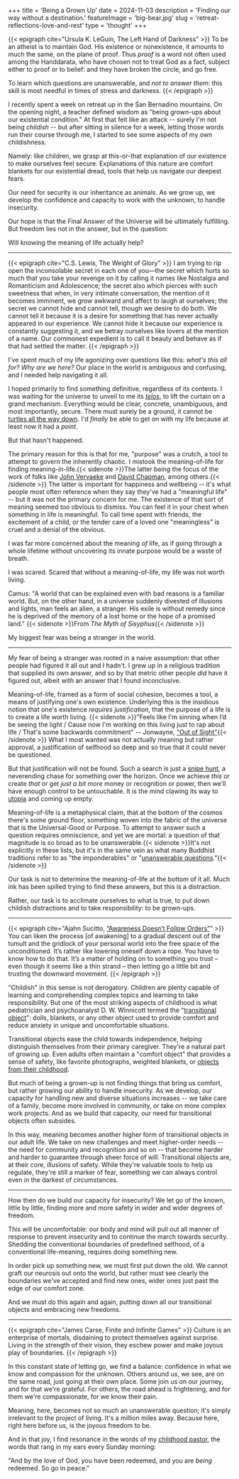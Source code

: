 +++
title = 'Being a Grown Up'
date = 2024-11-03
description = 'Finding our way without a destination.'
featureImage = 'big-bear.jpg'
slug = 'retreat-reflections-love-and-rest'
type = 'thought'
+++

{{< epigraph cite="Ursula K. LeGuin, The Left Hand of Darkness" >}}
To be an atheist is to maintain God. His existence or nonexistence, it amounts to much the same, on the plane of proof.
Thus _proof_ is a word not often used among the Handdarata, who have chosen not to treat God as a fact, subject either to proof or to belief: and they have broken the circle, and go free.

To learn which questions are unanswerable, and _not to answer them_: this skill is most needful in times of stress and darkness.
{{< /epigraph >}}

I recently spent a week on retreat up in the San Bernadino mountains. On the opening night, a teacher defined wisdom as "being grown-ups about our existential condition."
At first that felt like an attack -- surely I'm not being _childish_ -- but after sitting in silence for a week, letting those words run their course through me, I started to see some aspects of my own childishness.

Namely: like children, we grasp at this-or-that explanation of our existence to make ourselves feel secure.
Explanations of this nature are comfort blankets for our existential dread, tools that help us navigate our deepest fears.

Our need for security is our inheritance as animals.
As we grow up, we develop the confidence and capacity to work with the unknown, to handle insecurity.

Our hope is that the Final Answer of the Universe will be ultimately fulfilling.
But freedom lies not in the answer, but in the question:

Will knowing the meaning of life actually help?

---

{{< epigraph cite="C.S. Lewis, The Weight of Glory" >}}
I am trying to rip open the inconsolable secret in each one of you—the secret which hurts so much that you take your revenge on it by calling it names like Nostalgia and Romanticism and Adolescence; the secret also which pierces with such sweetness that when, in very intimate conversation, the mention of it becomes imminent, we grow awkward and affect to laugh at ourselves; the secret we cannot hide and cannot tell, though we desire to do both. We cannot tell it because it is a desire for something that has never actually appeared in our experience. We cannot hide it because our experience is constantly suggesting it, and we betray ourselves like lovers at the mention of a name. Our commonest expedient is to call it beauty and behave as if that had settled the matter.
{{< /epigraph >}}

I've spent much of my life agonizing over questions like this: *what's this all for? Why are we here?*
Our place in the world is ambiguous and confusing, and I needed help navigating it all.

<!-- Whole societies focus on refining belief systems around such questions.
And "belief systems" here applies in a broad sense, whether that be religious systems, economic systems, philosophy, nationalism, corporations, ideologies, cults, you name it.
Such systems serve to prop up various aspects of our own identity.

{{< epigraph cite="David Foster Wallace, [This is Water](https://fs.blog/david-foster-wallace-this-is-water/#:~:text=in%20the%20day%2Dto%2Dday%20trenches%20of%20adult%20life%2C%20there%20is%20actually%20no%20such%20thing%20as%20atheism)" >}}
In the day-to-day trenches of adult life, there is actually no such thing as atheism.
There is no such thing as not worshipping.
Everybody worships.
The only choice we get is what to worship.
{{< /epigraph >}} -->

I hoped primarily to find something definitive, regardless of its contents.
I was waiting for the universe to unveil to me its *[telos](https://en.wikipedia.org/wiki/Teleology)*, to lift the curtain on a grand mechanism.
Everything would be clear, concrete, unambiguous, and most importantly, secure.
There must surely be a ground, it cannot be [turtles all the way down](https://en.wikipedia.org/wiki/Turtles_all_the_way_down).
I'd _finally_ be able to get on with my life because at least now it had a _point_.

But that hasn't happened.

The primary reason for this is that for me, "purpose" was a crutch, a tool to attempt to govern the inherently chaotic.
I mistook the meaning-of-life for finding meaning-*in*-life.{{< sidenote >}}The latter being the focus of the work of folks like [John Vervaeke](https://youtu.be/yImlXr5Tr8g?t=99) and [David Chapman](https://meaningness.com/), among others.{{< /sidenote >}}
The latter is important for happiness and wellbeing -- it's what people most often reference when they say they've had a "meaningful life" -- but it was not the primary concern for me.
The existence of that sort of meaning seemed too obvious to dismiss.
You can feel it in your chest when something in life is meaningful.
To call time spent with friends, the excitement of a child, or the tender care of a loved one "meaningless" is cruel and a denial of the obvious.

I was far more concerned about the meaning _of_ life, as if going through a whole lifetime without uncovering its innate purpose would be a waste of breath.

I was scared.
Scared that without a meaning-of-life, my life was not worth living.

Camus: "A world that can be explained even with bad reasons is a familiar world. But, on the other hand, in a universe suddenly divested of illusions and lights, man feels an alien, a stranger. His exile is without remedy since he is deprived of the memory of a lost home or the hope of a promised land." {{< sidenote >}}From _The Myth of Sisyphus_{{< /sidenote >}}

My biggest fear was being a stranger in the world.

---

My fear of being a stranger was rooted in a naive assumption: that other people had figured it all out and I hadn't.
I grew up in a religious tradition that supplied its own answer, and so by that metric other people *did* have it figured out, albeit with an answer that I found inconclusive.

Meaning-of-life, framed as a form of social cohesion, becomes a tool, a means of justifying one's own existence.
Underlying this is the insidious notion that one's existence *requires justification*, that the purpose of a life is to create a life worth living. {{< sidenote >}}"Feels like I'm sinning when I’d be seeing the light / Cause now I'm working on this living just to rap about life / That's some backwards commitment" -- Jonwayne, ["Out of Sight"](https://www.youtube.com/watch?v=l4F21FUL1b8){{< /sidenote >}}
What I most wanted was not actually meaning but rather approval, a justification of selfhood so deep and so true that it could never be questioned.

But that justification will not be found.
Such a search is just a [snipe hunt](https://en.wikipedia.org/wiki/Snipe_hunt), a neverending chase for something over the horizon.
Once we achieve *this* or create *that* or get *just a bit more* money or recognition or power, then we'll have enough control to be untouchable.
It is the mind clawing its way to [utopia](https://en.wikipedia.org/wiki/Utopia#:~:text=meant%20any%20non%2Dexistent%20society) and coming up empty.

<!-- Meaning-in-life is a helpful foil for understanding this. -->
<!-- Meaning-in-life is rooted in perspective: what is meaningful to one person may not be meaningful to another. -->
<!-- We cannot explain our way into meaning. -->
<!-- It is felt, firmly rooted in our own history and way of seeing the world. -->
<!-- This is a helpful view, of course -- it's a core component of a healthy ego used as part of our daily life and our interactions with others. -->

Meaning-of-life is a metaphysical claim, that at the bottom of the cosmos there's some ground floor, something woven into the fabric of the universe that is the Universal-Good or Purpose.
To attempt to answer such a question requires omniscience, and yet we are mortal: a question of that magnitude is so broad as to be unanswerable.{{< sidenote >}}It's not explicitly in these lists, but it's in the same vein as what many Buddhist traditions refer to as "the imponderables" or "[unanswerable questions](https://en.wikipedia.org/wiki/The_unanswerable_questions)."{{< /sidenote >}}

Our task is not to determine the meaning-of-life at the bottom of it all.
Much ink has been spilled trying to find these answers, but this is a distraction.

Rather, our task is to acclimate ourselves to what is true, to put down childish distractions and to take responsibility: to be grown-ups.

---

<!--
This is not a call to throw those things away, but rather an opportunity to clarify a few distinctions that distracted me for many years.
"Meaning" is
I posit that **putting aside meaning leads to more degrees of freedom than holding onto it**.

Making something "meaningful" requires a perspective -- meaningful *with respect to what*.
For most of us, moments are meaningful to *us*.
What's meaningful to me is not necessarily meaningful to you, so all of our meaning-making systems are inherently self-centered. -->

<!-- And so meaning so often is co-opted as another tool by which we enforce our own egoic framework out onto others. -->
<!-- It is another way in which we try to orient ourselves in a sprawling, confusing, chaotic world that we cannot understand. -->

{{< epigraph cite="Ajahn Sucitto, [&ldquo;Awareness Doesn&rsquo;t Follow Orders&rdquo;](https://ajahnsucitto.org/articles/awareness-doesnt-follow-orders/)" >}}
You can liken the process [of awakening] to a gradual descent out of the tumult and the gridlock of your personal world into the free space of the unconditioned.
It’s rather like lowering oneself down a rope.
You have to know how to do that.
It’s a matter of holding on to something you trust – even though it seems like a thin strand – then letting go a little bit and trusting the downward movement.
{{< /epigraph >}}

<!-- Meaning is a tool -- it's something to hold on to as we gradually acclimate ourselves to more and more degrees of freedom. -->

<!--
Centuries of continental philosophy and millions of pages of hand-wringing have been spent on the ambiguous nature of meaning, trying to rationalize it to a point where it makes sense. -->
<!-- This is understandable: a lack of clarity on this front means that our lives are inherently insecure, that change is inevitable *no matter what we do*. -->
<!-- Our inheritance as animals is to fear this, and so we devise tricks, use our brains to find ways around this. -->
<!-- If only we can make the world like *this* then I'll be fine. -->
<!-- Once I get *this* much more I'll be done and can enjoy myself. -->
<!-- But it is not so. -->

"Childish" in this sense is not derogatory.
Children are plenty capable of learning and comprehending complex topics and learning to take responsibility.
But one of the most striking aspects of childhood is what pediatrician and psychoanalyst D. W. Winnicott termed the "[transitional object](https://dictionary.apa.org/transitional-object)": dolls, blankets, or any other object used to provide comfort and reduce anxiety in unique and uncomfortable situations.

Transitional objects ease the child towards independence, helping distinguish themselves from their primary caregiver.
They're a natural part of growing up.
Even adults often maintain a "comfort object" that provides a sense of safety, like favorite photographs, weighted blankets, or [objects from their childhood](https://www.upi.com/Odd_News/2012/02/21/35-percent-of-British-adults-sleep-with-bear/UPI-49791329806031/).

But much of being a grown-up is not finding things that bring us comfort, but rather growing our ability to handle insecurity.
As we develop, our capacity for handling new and diverse situations increases -- we take care of a family, become more involved in community, or take on more complex work projects.
And as we build that capacity, our need for transitional objects often subsides.

In this way, meaning becomes another higher form of transitional objects in our adult life.
We take on new challenges and meet higher-order needs -- the need for community and recognition and so on -- that become harder and harder to guarantee through sheer force of will.
Transitional objects are, at their core, illusions of safety.
While they're valuable tools to help us regulate, they're still a marker of fear, something we can always control even in the darkest of circumstances.

---

How then do we build our capacity for insecurity?
We let go of the known, little by little, finding more and more safety in wider and wider degrees of freedom.

This will be uncomfortable: our body and mind will pull out all manner of response to prevent insecurity and to continue the march towards security.
Shedding the conventional boundaries of predefined selfhood, of a conventional life-meaning, requires doing something new.

In order pick up something new, we must first put down the old.
We cannot graft our neurosis out onto the world, but rather must see clearly the boundaries we've accepted and find new ones, wider ones just past the edge of our comfort zone.

And we must do this again and again, putting down all our transitional objects and embracing new freedoms.

---

{{< epigraph cite="James Carse, Finite and Infinite Games" >}}
Culture is an enterprise of mortals, disdaining to protect themselves against surprise.
Living in the strength of their vision, they eschew power and make joyous play of boundaries.
{{< /epigraph >}}

In this constant state of letting go, we find a balance: confidence in what we know and compassion for the unknown.
Others around us, we see, are on the same road, just going at their own place.
Some join us on our journey, and for that we're grateful.
For others, the road ahead is frightening, and for them we're compassionate, for we know their pain.

Meaning, here, becomes not so much an unanswerable question; it's simply irrelevant to the project of living.
It's a million miles away.
Because here, right here before us, is the joyous freedom to be.

And in that joy, I find resonance in the words of my [childhood pastor](https://thealabamabaptist.org/jim-barnette-longtime-pastor-and-samford-professor-dies-at-age-59/#:~:text=you%20have%20been%20redeemed%20and%20you%20are%20being%20redeemed), the words that rang in my ears every Sunday morning:

"And by the love of God, you have been redeemed, and you are *being* redeemed.
So go in peace."
